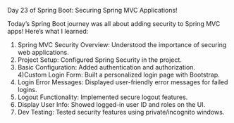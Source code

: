 Day 23 of Spring Boot: Securing Spring MVC Applications! <br>

Today’s Spring Boot journey was all about adding security to Spring MVC apps! Here’s what I learned:  <br>

1) Spring MVC Security Overview: Understood the importance of securing web applications.  <br>
2) Project Setup: Configured Spring Security in the project.  <br>
3) Basic Configuration: Added authentication and authorization.  <br>
4)Custom Login Form: Built a personalized login page with Bootstrap.  <br>
5) Login Error Messages: Displayed user-friendly error messages for failed logins.  <br>
6) Logout Functionality: Implemented secure logout features.  <br>
7) Display User Info: Showed logged-in user ID and roles on the UI.  <br>
8) Dev Testing: Tested security features using private/incognito windows.  

